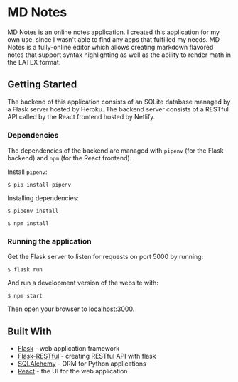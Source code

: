 # MD Notes

MD Notes is an online notes application. I created this application
for my own use, since I wasn't able to find any apps that fulfilled
my needs. MD Notes is a fully-online editor which allows creating
markdown flavored notes that support syntax highlighting as well as
the ability to render math in the LATEX format.

## Getting Started

The backend of this application consists of an SQLite database
managed by a Flask server hosted by Heroku. The backend server
consists of a RESTful API called by the React frontend hosted by
Netlify.  

### Dependencies

The dependencies of the backend are managed with `pipenv` (for the
Flask backend) and `npm` (for the React frontend).

Install `pipenv`:
```
$ pip install pipenv
```

Installing dependencies:
```
$ pipenv install
```
```
$ npm install
```

### Running the application

Get the Flask server to listen for requests on port 5000 by running:

```
$ flask run
``` 

And run a development version of the website with:
```
$ npm start
```

Then open your browser to [localhost:3000](http://localhost:3000).

## Built With

* [Flask](https://flask.palletsprojects.com/en/1.1.x/) - web application framework
* [Flask-RESTful](https://flask-restful.readthedocs.io/en/latest/) - creating RESTful API with flask
* [SQLAlchemy](https://www.sqlalchemy.org/) - ORM for Python applications
* [React](https://reactjs.org/) - the UI for the web application